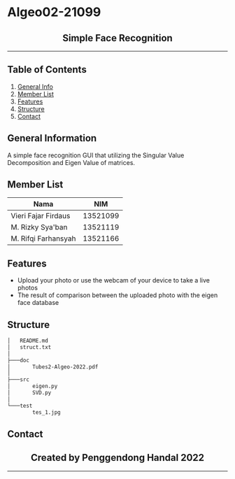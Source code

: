 # Algeo02-21099
<h2 align="center">
  Simple Face Recognition<br/>
</h2>
<hr>

## Table of Contents
1. [General Info](#general-information)
2. [Member List](#member-list)
3. [Features](#features)
4. [Structure](#structure)
5. [Contact](#contact)

<a name="general-information"></a>

## General Information
A simple face recognition GUI that utilizing the Singular Value Decomposition and Eigen Value of matrices.

<a name="member-list"></a>

## Member List

| Nama                  | NIM      |
| --------------------- | -------- |
| Vieri Fajar Firdaus   | 13521099 |
| M. Rizky Sya'ban      | 13521119 |
| M. Rifqi Farhansyah   | 13521166 |

<a name="features"></a>

## Features
- Upload your photo or use the webcam of your device to take a live photos
- The result of comparison between the uploaded photo with the eigen face database

<a name="structure"></a>

## Structure
```bash
│   README.md
│   struct.txt
│
├───doc
│       Tubes2-Algeo-2022.pdf
│
├───src
│       eigen.py
│       SVD.py
│
└───test
        tes_1.jpg
```
<a name="Contact"></a>

## Contact
<h2 align="center">
  Created by Penggendong Handal<nl/>
  2022
</h2>
<hr>
